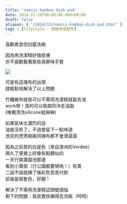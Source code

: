 ```yaml
---
title: 'noesis bamboo dish pad'
date: 2014-11-28T08:00:00.000+08:00
draft: false
aliases: [ "/2014/11/noesis-bamboo-dish-pad.html" ]
tags : [lifestyle - 廚娘育成配件]
---
```


喜歡煮食但討厭洗碗  

因為用洗潔精好傷皮膚  
亦不喜歡戴著那些臭膠味手套  
  

![](/images/noesis.jpg)

可是有這塊布的出現  
就輕鬆地解決了以上問題  
  
竹纖維布就是可以不需用洗潔精就能去油  
work呀！真的可以吸取同沖走油脂  
(唯獨清洗silicone就麻麻)  
  
如果氣味太濃烈的話  
油是沒有了，不過會留下一點味道  
洗完的煲煲碗碗同塊布都不會滑潺潺  
  
因為之前買的白是色（來自澳洲的Verdee）  
用久了感覺上好像有點髒似的  
一天行南蓮園池那邊  
看到小賣部（行公園都要鳩嗚！）有賣  
二話不說就揀了條彩色乖乖付款  
前後是兩隻色，好靚！  
  
解決了不需用洗潔精這頭號煩惱  
剩下的問題：我其實係懶得去洗碗（呵呵）
